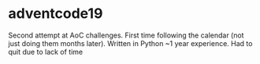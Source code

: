 # adventcode19
Second attempt at AoC challenges. First time following the calendar (not just doing them months later). Written in Python ~1 year experience. Had to quit due to lack of time

